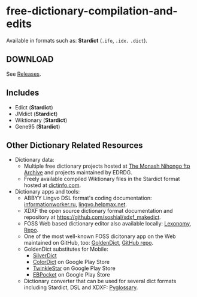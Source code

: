 # free-dictionary-compilation-and-edits

Available in formats such as: **Stardict** (`.ifo`, `.idx.` `.dict`).

## DOWNLOAD

See [Releases](https://github.com/Tom-M-Git/free-dictionary-compilation-and-edits/releases).

## Includes
- Edict (**Stardict**)
- JMdict (**Stardict**)
- Wiktionary (**Stardict**)
- Gene95 (**Stardict**)

## Other Dictionary Related Resources

- Dictionary data:
  - Multiple free dictionary projects hosted at [The Monash Nihongo ftp Archive](http://ftp.edrdg.org/pub/Nihongo/00INDEX.html) and projects maintained by EDRDG.
  - Freely available compiled Wiktionary files in the Stardict format hosted at [dictinfo.com](http://dictinfo.com/).
- Dictionary apps and tools:
  - ABBYY Lingvo DSL format's coding documentation: [informationworker.ru](http://informationworker.ru/lingvo12.en/), [lingvo.helpmax.net](http://lingvo.helpmax.net/en/troubleshooting/dsl-compiler/).
  - XDXF the open source dictionary format documentation and repository at https://github.com/soshial/xdxf_makedict.
  - FOSS Web based dictionary editor also available locally: [Lexonomy](https://www.lexonomy.eu/), [Repo](https://github.com/elexis-eu/lexonomy).
  - One of the most well-known FOSS dicitonary app on the Web maintained on GitHub, too: [GoldenDict](http://goldendict.org/), [GitHub repo](https://github.com/goldendict/goldendict).
  - GoldenDict substitutes for Mobile:
    - [SilverDict](https://github.com/Crissium/SilverDict-mobile)
    - [ColorDict]() on Google Play Store
    - [TwinkleStar]() on Google Play Store
    - [EBPocket]() on Google Play Store
  - Dictionary converter that can be used for several dict formats including Stardict, DSL and XDXF: [Pyglossary](https://github.com/ilius/pyglossary).
